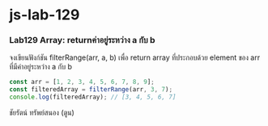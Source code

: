 # js-lab-129
### Lab129 Array: returnค่าอยู่ระหว่าง a กับ b
จงเขียนฟังก์ชัน filterRange(arr, a, b) เพื่อ return array ที่ประกอบด้วย element ของ arr ที่มีค่าอยู่ระหว่าง a กับ b

```JavaScript
const arr = [1, 2, 3, 4, 5, 6, 7, 8, 9];
const filteredArray = filterRange(arr, 3, 7);
console.log(filteredArray); // [3, 4, 5, 6, 7]
```
ชัยรัตน์ ทรัพย์สนอง (ตูน)
